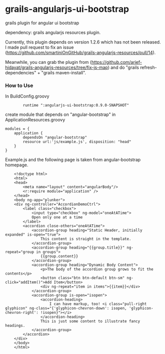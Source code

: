 grails-angularjs-ui-bootstrap
=============================

grails plugin for angular ui bootstrap

dependency: grails angularjs resources plugin.

Currently, this plugin depends on version 1.2.6 which has not been released.
I made pull request to fix an issue (https://github.com/smartiniOnGitHub/grails-angularjs-resources/pull/14).

Meanwhile, you can grab the plugin from (https://github.com/arief-hidayat/grails-angularjs-resources/tree/fix-js-map) and do "grails refresh-dependencies" + "grails maven-install".

### How to Use

In BuildConfig.groovy
```
        runtime ":angularjs-ui-bootstrap:0.9.0-SNAPSHOT"
```

create module that depends on "angular-bootstrap" in ApplicationResources.groovy 
```
modules = {
    application {
        dependsOn "angular-bootstrap"
        resource url:'js/example.js', disposition: "head"
    }
}
```

Example.js and the following page is taken from angular-bootstrap homepage.
```
	<!doctype html>
	<html>
	<head>
	    <meta name="layout" content="angularBody"/>
	    <r:require module="application" />
	</head>
	<body ng-app="plunker">
	<div ng-controller="AccordionDemoCtrl">
	    <label class="checkbox">
	        <input type="checkbox" ng-model="oneAtATime">
	        Open only one at a time
	    </label>
	    <accordion close-others="oneAtATime">
	        <accordion-group heading="Static Header, initially expanded" is-open="true">
	            This content is straight in the template.
	        </accordion-group>
	        <accordion-group heading="{{group.title}}" ng-repeat="group in groups">
	            {{group.content}}
	        </accordion-group>
	        <accordion-group heading="Dynamic Body Content">
	            <p>The body of the accordion group grows to fit the contents</p>
	            <button class="btn btn-default btn-sm" ng-click="addItem()">Add Item</button>
	            <div ng-repeat="item in items">{{item}}</div>
	        </accordion-group>
	        <accordion-group is-open="isopen">
	            <accordion-heading>
	                I can have markup, too! <i class="pull-right glyphicon" ng-class="{'glyphicon-chevron-down': isopen, 'glyphicon-chevron-right': !isopen}"></i>
	            </accordion-heading>
	            This is just some content to illustrate fancy headings.
	        </accordion-group>
	    </accordion>
	</div>
	</body>
	</html>
```